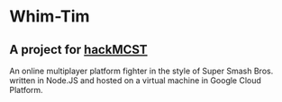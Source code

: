 # Whim-Tim
## A project for [hackMCST](http://hackmcst.tech)

An online multiplayer platform fighter in the style of Super Smash Bros. written in Node.JS and hosted on a virtual machine in Google Cloud Platform.
